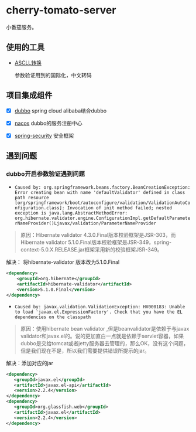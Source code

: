 # cherry-tomato-server
小番茄服务。

## 使用的工具

* [ASCLL转换](http://tool.oschina.net/encode?type=3)

  参数验证用到的国际化，中文转码

## 项目集成组件

- [x] [dubbo](https://github.com/zhaoyunxing92/cherry-tomato/blob/cherry2.0/doc/md/dubbo.md) spring cloud alibaba结合dubbo

- [x] [nacos](https://github.com/zhaoyunxing92/cherry-tomato/blob/cherry2.0/doc/md/nacos.md) dubbo的服务注册中心

- [x] [spring-security](https://github.com/zhaoyunxing92/cherry-tomato/blob/cherry2.0/doc/md/spring-security.md) 安全框架

## 遇到问题

### dubbo开启参数验证遇到问题

 * `Caused by: org.springframework.beans.factory.BeanCreationException: Error creating bean with name 'defaultValidator' defined in class path resource [org/springframework/boot/autoconfigure/validation/ValidationAutoConfiguration.class]: Invocation of init method failed; nested exception is java.lang.AbstractMethodError: org.hibernate.validator.engine.ConfigurationImpl.getDefaultParameterNameProvider()Ljavax/validation/ParameterNameProvider` 
 
 > 原因：Hibernate validator 4.3.0.Final版本校验框架是JSR-303，而Hibernate validator 5.1.0.Final版本校验框架是JSR-349，spring-context-5.0.X.RELEASE.jar框架采用新的校验框架JSR-349。
 
 解决： 将hibernate-validator 版本改为5.1.0.Final
 
```xml
<dependency>
    <groupId>org.hibernate</groupId>
    <artifactId>hibernate-validator</artifactId>
    <version>5.1.0.Final</version>
</dependency>
```

  * `Caused by: javax.validation.ValidationException: HV000183: Unable to load 'javax.el.ExpressionFactory'. Check that you have the EL dependencies on the classpath`
  
  > 原因：使用hibernate bean validator ,但是beanvalidator是依赖于与javax validator和javax.el的。说的更加直白一点就是依赖于servlet容器，如果dubbo是交给tomcat或者jetty服务器去管理的，那么OK，没有这个问题，但是我们现在不是，所以我们需要提供错误所提示的jar。

  解决：添加对应的jar
  
```xml
<dependency>
   <groupId>javax.el</groupId>
   <artifactId>javax.el-api</artifactId>
   <version>2.2.4</version>
</dependency>
<dependency>
   <groupId>org.glassfish.web</groupId>
   <artifactId>javax.el</artifactId>
   <version>2.2.4</version>
</dependency>
```
 
 
